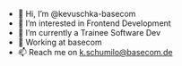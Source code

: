 - 👋 Hi, I’m @kevuschka-basecom
- 👀 I’m interested in Frontend Development
- 🌱 I’m currently a Trainee Software Dev
- 💞️ Working at basecom
- 📫 Reach me on k.schumilo@basecom.de

<!---
kevuschka-basecom/kevuschka-basecom is a ✨ special ✨ repository because its `README.md` (this file) appears on your GitHub profile.
You can click the Preview link to take a look at your changes.
--->
